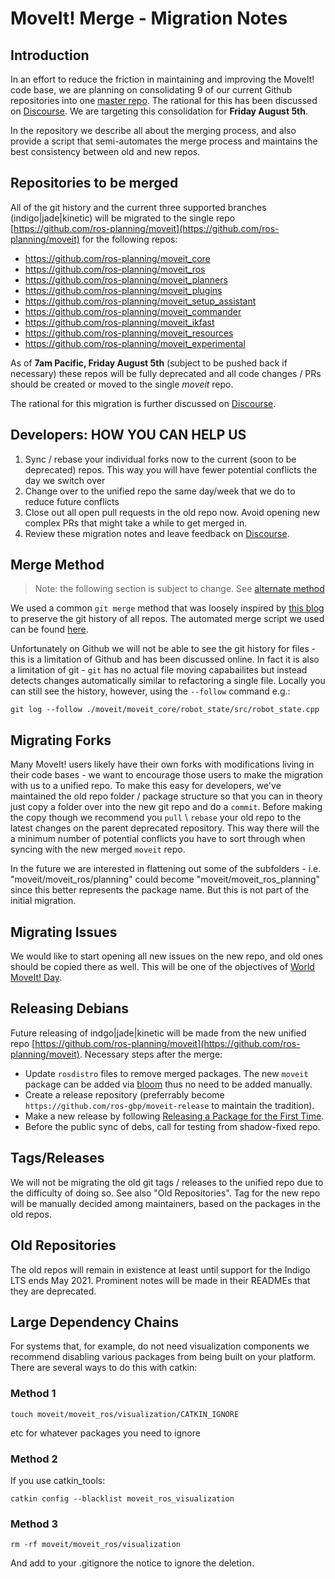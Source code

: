 # MoveIt! Merge - Migration Notes

## Introduction

In an effort to reduce the friction in maintaining and improving the MoveIt! code base, we are planning on consolidating 9 of our current Github repositories into one [master repo](https://github.com/ros-planning/moveit). The rational for this has been discussed on [Discourse](http://discourse.ros.org/t/migration-to-one-github-repo-for-moveit/266). We are targeting this consolidation for **Friday August 5th**.

In the repository we describe all about the merging process, and also provide a script that semi-automates the merge process and maintains the best consistency between old and new repos.

## Repositories to be merged

All of the git history and the current three supported branches (indigo|jade|kinetic) will be migrated to the single repo [https://github.com/ros-planning/moveit](https://github.com/ros-planning/moveit) for the following repos:

 - https://github.com/ros-planning/moveit_core
 - https://github.com/ros-planning/moveit_ros
 - https://github.com/ros-planning/moveit_planners
 - https://github.com/ros-planning/moveit_plugins
 - https://github.com/ros-planning/moveit_setup_assistant
 - https://github.com/ros-planning/moveit_commander
 - https://github.com/ros-planning/moveit_ikfast
 - https://github.com/ros-planning/moveit_resources
 - https://github.com/ros-planning/moveit_experimental

As of **7am Pacific, Friday August 5th** (subject to be pushed back if necessary) these repos will be fully deprecated and all code changes / PRs should be created or moved to the single *moveit* repo.

The rational for this migration is further discussed on [Discourse](http://discourse.ros.org/t/migration-to-one-github-repo-for-moveit/266).

## Developers: HOW YOU CAN HELP US

1. Sync / rebase your individual forks now to the current (soon to be deprecated) repos. This way you will have fewer potential conflicts the day we switch over
2. Change over to the unified repo the same day/week that we do to reduce future conflicts
3. Close out all open pull requests in the old repo now. Avoid opening new complex PRs that might take a while to get merged in.
4. Review these migration notes and leave feedback on [Discourse](http://discourse.ros.org/t/migration-to-one-github-repo-for-moveit/266).

## Merge Method

> Note: the following section is subject to change. See [alternate method](http://discourse.ros.org/t/migration-to-one-github-repo-for-moveit/266/22)

We used a common ``git merge`` method that was loosely inspired by [this blog](https://saintgimp.org/2013/01/22/merging-two-git-repositories-into-one-repository-without-losing-file-history/) to preserve the git history of all repos. The automated merge script we used can be found [here](https://github.com/davetcoleman/moveit_merge/blob/master/git_merge_moveit.sh).

Unfortunately on Github we will not be able to see the git history for files - this is a limitation of Github and has been discussed online. In fact it is also a limitation of git - ``git`` has no actual file moving capabailites but instead detects changes automatically similar to refactoring a single file. Locally you can still see the history, however, using the ``--follow`` command e.g.:

    git log --follow ./moveit/moveit_core/robot_state/src/robot_state.cpp

## Migrating Forks

Many MoveIt! users likely have their own forks with modifications living in their code bases - we want to encourage those users to make the migration with us to a unified repo. To make this easy for developers, we've maintained the old repo folder / package structure so that you can in theory just copy a folder over into the new git repo and do a ``commit``. Before making the copy though we recommend you ``pull`` \ ``rebase`` your old repo to the latest changes on the parent deprecated repository. This way there will the a minimum number of potential conflicts you have to sort through when syncing with the new merged ``moveit`` repo.

In the future we are interested in flattening out some of the subfolders - i.e. "moveit/moveit_ros/planning" could become "moveit/moveit_ros_planning" since this better represents the package name. But this is not part of the initial migration.

## Migrating Issues

We would like to start opening all new issues on the new repo, and old ones should be copied there as well. This will be one of the objectives of [World MoveIt! Day](http://discourse.ros.org/t/world-moveit-day-planning/365).

## Releasing Debians

Future releasing of indgo|jade|kinetic will be made from the new unified repo [https://github.com/ros-planning/moveit](https://github.com/ros-planning/moveit).
Necessary steps after the merge:
- Update `rosdistro` files to remove merged packages. The new `moveit` package can be added via [bloom](http://wiki.ros.org/bloom) thus no need to be added manually.
- Create a release repository (preferrably become `https://github.com/ros-gbp/moveit-release` to maintain the tradition).
- Make a new release by following [Releasing a Package for the First Time](http://wiki.ros.org/bloom/Tutorials/FirstTimeRelease). 
- Before the public sync of debs, call for testing from shadow-fixed repo.

## Tags/Releases

We will not be migrating the old git tags / releases to the unified repo due to the difficulty of doing so. See also "Old Repositories".
Tag for the new repo will be manually decided among maintainers, based on the packages in the old repos.

## Old Repositories

The old repos will remain in existence at least until support for the Indigo LTS ends May 2021. Prominent notes will be made in their READMEs that they are deprecated.

## Large Dependency Chains

For systems that, for example, do not need visualization components we recommend disabling various packages from being built on your platform. There are several ways to do this with catkin:

### Method 1

    touch moveit/moveit_ros/visualization/CATKIN_IGNORE

etc for whatever packages you need to ignore

### Method 2

If you use catkin_tools:

    catkin config --blacklist moveit_ros_visualization

### Method 3

    rm -rf moveit/moveit_ros/visualization

And add to your .gitignore the notice to ignore the deletion.
